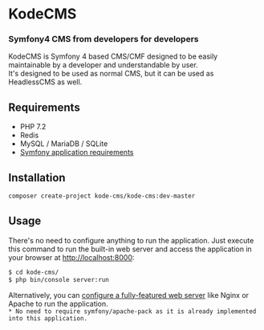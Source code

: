 KodeCMS
========================
### Symfony4 CMS from developers for developers

KodeCMS is Symfony 4 based CMS/CMF designed to be easily 
maintainable by a developer and understandable by user.  
It's designed to be used as normal CMS, but it can be used as HeadlessCMS
as well.

Requirements
-----
* PHP 7.2
* Redis
* MySQL / MariaDB / SQLite
* [Symfony application requirements][1]

Installation
-----
```bash
composer create-project kode-cms/kode-cms:dev-master
```

Usage
-----
There's no need to configure anything to run the application. Just execute this
command to run the built-in web server and access the application in your
browser at <http://localhost:8000>:

```bash
$ cd kode-cms/
$ php bin/console server:run
```

Alternatively, you can [configure a fully-featured web server][2] like Nginx
or Apache to run the application.  
`* No need to require symfony/apache-pack as it is already implemented into this application.`

[1]: https://symfony.com/doc/current/reference/requirements.html
[2]: https://symfony.com/doc/current/cookbook/configuration/web_server_configuration.html
